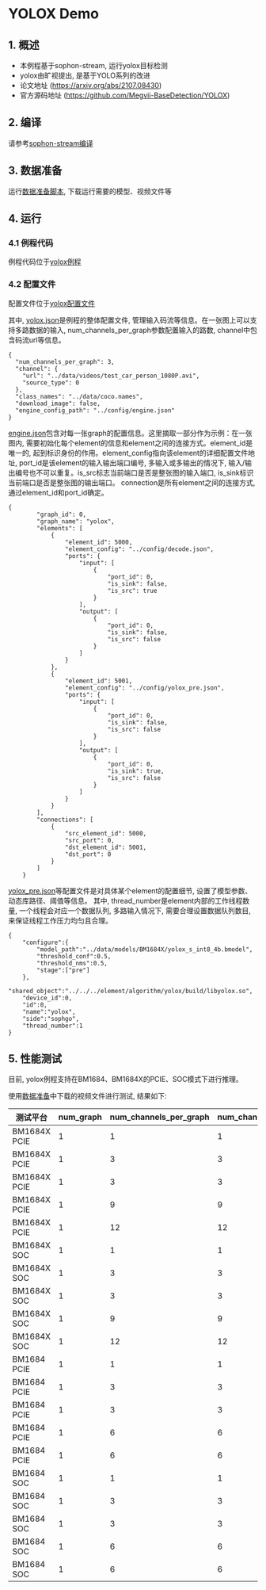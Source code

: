 # YOLOX Demo

## 1. 概述

- 本例程基于sophon-stream, 运行yolox目标检测
- yolox由旷视提出, 是基于YOLO系列的改进
- 论文地址 (https://arxiv.org/abs/2107.08430)
- 官方源码地址 (https://github.com/Megvii-BaseDetection/YOLOX)

## 2. 编译

请参考[sophon-stream编译](../../docs/how_to_make.md)

## 3. 数据准备

运行[数据准备脚本](../yolox/scripts/download.sh), 下载运行需要的模型、视频文件等

## 4. 运行

### 4.1 例程代码

例程代码位于[yolox例程](../yolox/src/yolox_bytetrack_osd_encode_demo.cc)

### 4.2 配置文件

配置文件位于[yolox配置文件](../yolox/config/)

其中, [yolox.json](../yolox/config/yolox_bytetrack_osd_encode_demo.json)是例程的整体配置文件, 管理输入码流等信息。在一张图上可以支持多路数据的输入, num_channels_per_graph参数配置输入的路数, channel中包含码流url等信息。
```
{
  "num_channels_per_graph": 3,
  "channel": {
    "url": "../data/videos/test_car_person_1080P.avi",
    "source_type": 0
  },
  "class_names": "../data/coco.names",
  "download_image": false,
  "engine_config_path": "../config/engine.json"
}
```
[engine.json](../yolox/config/engine.json)包含对每一张graph的配置信息。这里摘取一部分作为示例：在一张图内, 需要初始化每个element的信息和element之间的连接方式。element_id是唯一的, 起到标识身份的作用。element_config指向该element的详细配置文件地址, port_id是该element的输入输出端口编号, 多输入或多输出的情况下, 输入/输出编号也不可以重复。is_src标志当前端口是否是整张图的输入端口, is_sink标识当前端口是否是整张图的输出端口。
connection是所有element之间的连接方式, 通过element_id和port_id确定。
```
{
        "graph_id": 0,
        "graph_name": "yolox",
        "elements": [
            {
                "element_id": 5000,
                "element_config": "../config/decode.json",
                "ports": {
                    "input": [
                        {
                            "port_id": 0,
                            "is_sink": false,
                            "is_src": true
                        }
                    ],
                    "output": [
                        {
                            "port_id": 0,
                            "is_sink": false,
                            "is_src": false
                        }
                    ]
                }
            },
            {
                "element_id": 5001,
                "element_config": "../config/yolox_pre.json",
                "ports": {
                    "input": [
                        {
                            "port_id": 0,
                            "is_sink": false,
                            "is_src": false
                        }
                    ],
                    "output": [
                        {
                            "port_id": 0,
                            "is_sink": true,
                            "is_src": false
                        }
                    ]
                }
            }
        ],
        "connections": [
            {
                "src_element_id": 5000,
                "src_port": 0,
                "dst_element_id": 5001,
                "dst_port": 0
            }
        ]
    }
```
[yolox_pre.json](../yolox/config/yolox_pre.json)等配置文件是对具体某个element的配置细节, 设置了模型参数、动态库路径、阈值等信息。
其中, thread_number是element内部的工作线程数量, 一个线程会对应一个数据队列, 多路输入情况下, 需要合理设置数据队列数目, 来保证线程工作压力均匀且合理。
```
{
    "configure":{
        "model_path":"../data/models/BM1684X/yolox_s_int8_4b.bmodel",
        "threshold_conf":0.5,
        "threshold_nms":0.5,
        "stage":["pre"]
    },
    "shared_object":"../../../element/algorithm/yolox/build/libyolox.so",
    "device_id":0,
    "id":0,
    "name":"yolox",
    "side":"sophgo",
    "thread_number":1
}
```

## 5. 性能测试

目前, yolox例程支持在BM1684、BM1684X的PCIE、SOC模式下进行推理。

使用[数据准备](#3-数据准备)中下载的视频文件进行测试, 结果如下:

| 测试平台 | num_graph | num_channels_per_graph | num_channels | num_threads_pre | num_threads_infer | num_threads_post | frame_count | fps | tpu | mem |
| ------- | --------- | ---------------------- | ------------ | --------------- | ----------------- | ---------------- | ----------- | --- | --- | ---|
| BM1684X PCIE | 1 | 1 | 1 | 1 | 1 | 1 | 711/711 | 241.761 | 80+ | 430-450MB |
| BM1684X PCIE | 1 | 3 | 3 | 1 | 1 | 1 | 2133/2133 | 163.365 | 40+ | 550-650MB |
| BM1684X PCIE | 1 | 3 | 3 | 2 | 2 | 2 | 2131-2133/2133 | 263.541 | 90-100 | 700-900MB |
| BM1684X PCIE | 1 | 9 | 9 | 3 | 3 | 3 | 6382-6384/6399 | 299.129 | 100 | 1200-1400MB |
| BM1684X PCIE | 1 | 12 | 12 | 4 | 4 | 4 | 8454/8532 | 300.345 | 100 | 1900-2100MB |
| BM1684X SOC | 1 | 1 | 1 | 1 | 1 | 1 | 711/711 | 187.44 | 60-80 | 430-450MB |
| BM1684X SOC | 1 | 3 | 3 | 1 | 1 | 1 | 2131-2133/2133 | 142.041 | 40-50 | 550-650MB |
| BM1684X SOC | 1 | 3 | 3 | 2 | 2 | 2 | 2131-2133/2133 | 226.357 | 80-90 | 700-900MB |
| BM1684X SOC | 1 | 9 | 9 | 3 | 3 | 3 | 6382-6384/6399 | 274.262 | 80-100 | 1200-1400MB |
| BM1684X SOC | 1 | 12 | 12 | 4 | 4 | 4 | 8418/8532 | 281.7 | 90-100 | 1900-2100MB |
| BM1684 PCIE | 1 | 1 | 1 | 1 | 1 | 1 | 711/711 | 101.229 | 60-80 | 500-620MB |
| BM1684 PCIE | 1 | 3 | 3 | 1 | 1 | 1 | 2133/2133 | 98.994 | 60-80 | 600-700MB |
| BM1684 PCIE | 1 | 3 | 3 | 2 | 2 | 2 | 2133/2133 | 115.284 | 80-90 | 700-900MB |
| BM1684 PCIE | 1 | 6 | 6 | 2 | 2 | 2 | 4264-4265/4266 | 123.188 | 86-100 | 1000MB |
| BM1684 PCIE | 1 | 6 | 6 | 3 | 3 | 3 | 4264-4265/4266 | 129.95 | 100 | 1100-1200MB |
| BM1684 SOC | 1 | 1 | 1 | 1 | 1 | 1 | 710-711/711 | 91.4327 | 60-80 | 300-500MB |
| BM1684 SOC | 1 | 3 | 3 | 1 | 1 | 1 | 2133/2133 | 95.4266 | 60-90 | 600-700MB |
| BM1684 SOC | 1 | 3 | 3 | 2 | 2 | 2 | 2133/2133 | 109.007 | 70-90 | 700-900MB |
| BM1684 SOC | 1 | 6 | 6 | 2 | 2 | 2 | 4260-4263/4266 | 119.306 | 80-90 | 1000MB |
| BM1684 SOC | 1 | 6 | 6 | 3 | 3 | 3 | 4261-4263/4266 | 125.322 | 80-90 | 1100-1200MB |